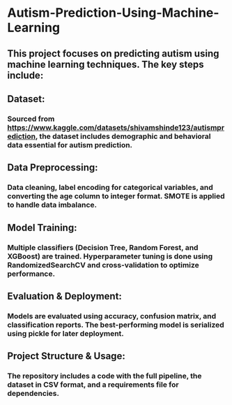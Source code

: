 # Autism-Prediction-Using-Machine-Learning
## This project focuses on predicting autism using machine learning techniques. The key steps include:

## Dataset:
### Sourced from https://www.kaggle.com/datasets/shivamshinde123/autismprediction, the dataset includes demographic and behavioral data essential for autism prediction.

## Data Preprocessing:
### Data cleaning, label encoding for categorical variables, and converting the age column to integer format. SMOTE is applied to handle data imbalance.

## Model Training:
### Multiple classifiers (Decision Tree, Random Forest, and XGBoost) are trained. Hyperparameter tuning is done using RandomizedSearchCV and cross-validation to optimize performance.

## Evaluation & Deployment:
### Models are evaluated using accuracy, confusion matrix, and classification reports. The best-performing model is serialized using pickle for later deployment.

## Project Structure & Usage:
### The repository includes a code with the full pipeline, the dataset in CSV format, and a requirements file for dependencies.
